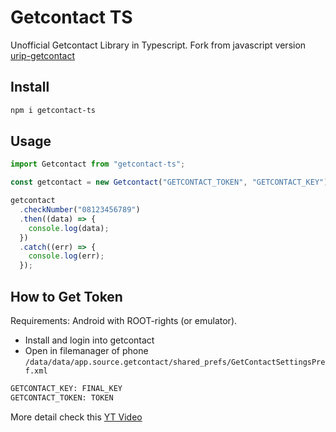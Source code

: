 # Getcontact TS

Unofficial Getcontact Library in Typescript. Fork from javascript version [urip-getcontact](https://github.com/subekti404dev/urip-getcontact)

## Install

```bash
npm i getcontact-ts
```

## Usage

```typescript
import Getcontact from "getcontact-ts";

const getcontact = new Getcontact("GETCONTACT_TOKEN", "GETCONTACT_KEY");

getcontact
  .checkNumber("08123456789")
  .then((data) => {
    console.log(data);
  })
  .catch((err) => {
    console.log(err);
  });
```

## How to Get Token

Requirements: Android with ROOT-rights (or emulator).

- Install and login into getcontact
- Open in filemanager of phone `/data/data/app.source.getcontact/shared_prefs/GetContactSettingsPref.xml`

```bash
GETCONTACT_KEY: FINAL_KEY
GETCONTACT_TOKEN: TOKEN
```

More detail check this [YT Video](https://www.youtube.com/watch?v=sFuAMxQLVdg)
